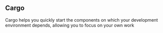 ## Cargo

Cargo helps you quickly start the components on which your development environment depends, allowing you to focus on your own work